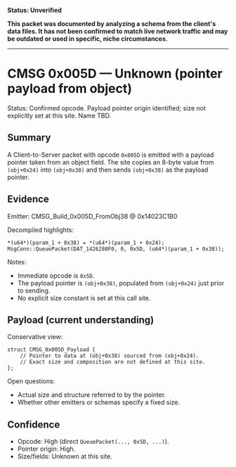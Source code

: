 **Status: Unverified**

**This packet was documented by analyzing a schema from the client's data files. It has not been confirmed to match live network traffic and may be outdated or used in specific, niche circumstances.**

---

# CMSG 0x005D — Unknown (pointer payload from object)

Status: Confirmed opcode. Payload pointer origin identified; size not explicitly set at this site. Name TBD.

## Summary

A Client-to-Server packet with opcode `0x005D` is emitted with a payload pointer taken from an object field. The site copies an 8-byte value from `(obj+0x24)` into `(obj+0x38)` and then sends `(obj+0x38)` as the payload pointer.

## Evidence

Emitter: CMSG_Build_0x005D_FromObj38 @ 0x14023C1B0

Decompiled highlights:
```
*(u64*)(param_1 + 0x38) = *(u64*)(param_1 + 0x24);
MsgConn::QueuePacket(DAT_1426280F0, 0, 0x5D, (u64*)(param_1 + 0x38));
```

Notes:
- Immediate opcode is `0x5D`.
- The payload pointer is `(obj+0x38)`, populated from `(obj+0x24)` just prior to sending.
- No explicit size constant is set at this call site.

## Payload (current understanding)

Conservative view:
```
struct CMSG_0x005D_Payload {
    // Pointer to data at (obj+0x38) sourced from (obj+0x24).
    // Exact size and composition are not defined at this site.
};
```

Open questions:
- Actual size and structure referred to by the pointer.
- Whether other emitters or schemas specify a fixed size.

## Confidence

- Opcode: High (direct `QueuePacket(..., 0x5D, ...)`).
- Pointer origin: High.
- Size/fields: Unknown at this site.

